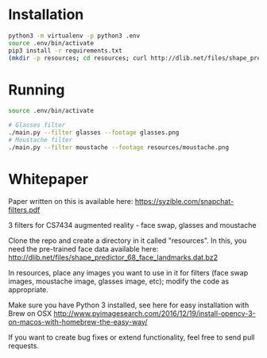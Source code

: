 # Installation
```sh
python3 -m virtualenv -p python3 .env
source .env/bin/activate
pip3 install -r requirements.txt
(mkdir -p resources; cd resources; curl http://dlib.net/files/shape_predictor_68_face_landmarks.dat.bz2 | bzip2 -d > shape_predictor_68_face_landmarks.dat)

```

# Running
```sh
source .env/bin/activate

# Glasses filter
./main.py --filter glasses --footage glasses.png
# Moustache filter
./main.py --filter moustache --footage resources/moustache.png

```

# Whitepaper
Paper written on this is available here: https://syzible.com/snapchat-filters.pdf

3 filters for CS7434 augmented reality - face swap, glasses and moustache

Clone the repo and create a directory in it called "resources". In this, you need the pre-trained face data available here:
http://dlib.net/files/shape_predictor_68_face_landmarks.dat.bz2

In resources, place any images you want to use in it for filters (face swap images, moustache image, glasses image, etc); modify the code as appropriate.

Make sure you have Python 3 installed, see here for easy installation with Brew on OSX http://www.pyimagesearch.com/2016/12/19/install-opencv-3-on-macos-with-homebrew-the-easy-way/


If you want to create bug fixes or extend functionality, feel free to send pull requests.
